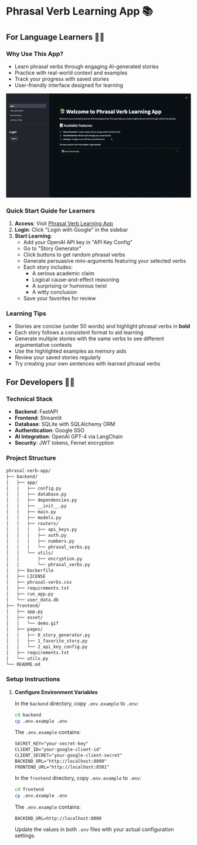 # Phrasal Verb Learning App 📚

## For Language Learners 👨‍🎓

### Why Use This App?
- Learn phrasal verbs through engaging AI-generated stories
- Practice with real-world context and examples
- Track your progress with saved stories
- User-friendly interface designed for learning

<img src="frontend/asset/demo.gif" width="550" height="auto" alt="App Demo"/>

### Quick Start Guide for Learners
1. **Access**: Visit [Phrasal Verb Learning App](https://phr-frontend.hnd1.zeabur.app)
2. **Login**: Click "Login with Google" in the sidebar
3. **Start Learning**:
   - Add your OpenAI API key in "API Key Config"
   - Go to "Story Generator"
   - Click buttons to get random phrasal verbs
   - Generate persuasive mini-arguments featuring your selected verbs
   - Each story includes:
     * A serious academic claim
     * Logical cause-and-effect reasoning
     * A surprising or humorous twist
     * A witty conclusion
   - Save your favorites for review

### Learning Tips
- Stories are concise (under 50 words) and highlight phrasal verbs in **bold**
- Each story follows a consistent format to aid learning
- Generate multiple stories with the same verbs to see different argumentative contexts
- Use the highlighted examples as memory aids
- Review your saved stories regularly
- Try creating your own sentences with learned phrasal verbs

## For Developers 👩‍💻

### Technical Stack
- **Backend**: FastAPI 
- **Frontend**: Streamlit
- **Database**: SQLite with SQLAlchemy ORM
- **Authentication**: Google SSO
- **AI Integration**: OpenAI GPT-4 via LangChain
- **Security**: JWT tokens, Fernet encryption

### Project Structure
```
phrasal-verb-app/
├── backend/
│   ├── app/
│   │   ├── config.py
│   │   ├── database.py
│   │   ├── dependencies.py
│   │   ├── __init__.py
│   │   ├── main.py
│   │   ├── models.py
│   │   ├── routers/
│   │   │   ├── api_keys.py
│   │   │   ├── auth.py
│   │   │   ├── numbers.py
│   │   │   └── phrasal_verbs.py
│   │   └── utils/
│   │       ├── encryption.py
│   │       └── phrasal_verbs.py
│   ├── Dockerfile
│   ├── LICENSE
│   ├── phrasal-verbs.csv
│   ├── requirements.txt
│   ├── run_app.py
│   └── user_data.db
├── frontend/
│   ├── app.py
│   ├── asset/
│   │   └── demo.gif
│   ├── pages/
│   │   ├── 0_story_generator.py
│   │   ├── 1_favorite_story.py
│   │   └── 2_api_key_config.py
│   ├── requirements.txt
│   └── utils.py
└── README.md
```

### Setup Instructions

1. **Configure Environment Variables**
   
   In the `backend` directory, copy `.env.example` to `.env`:
   ```bash
   cd backend
   cp .env.example .env
   ```
   
   The `.env.example` contains:
   ```env
   SECRET_KEY="your-secret-key"
   CLIENT_ID="your-google-client-id"
   CLIENT_SECRET="your-google-client-secret" 
   BACKEND_URL="http://localhost:8000"
   FRONTEND_URL="http://localhost:8501"
   ```

   In the `frontend` directory, copy `.env.example` to `.env`:
   ```bash
   cd frontend 
   cp .env.example .env
   ```

   The `.env.example` contains:
   ```env
   BACKEND_URL=http://localhost:8000
   ```

   Update the values in both `.env` files with your actual configuration settings.
